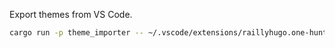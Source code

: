 Export themes from VS Code.

```bash
cargo run -p theme_importer -- ~/.vscode/extensions/raillyhugo.one-hunter-1.3.1/themes/OneHunter-Material-color-theme.json
```
